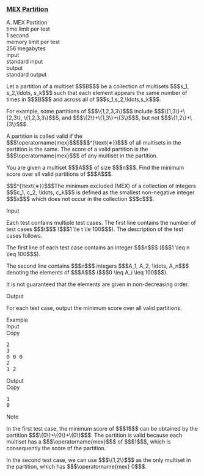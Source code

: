 <h3><a href="https://codeforces.com/contest/2160/problem/A" target="_blank" rel="noopener noreferrer">MEX Partition</a></h3>

<div class="header"><div class="title">A. MEX Partition</div><div class="time-limit"><div class="property-title">time limit per test</div>1 second</div><div class="memory-limit"><div class="property-title">memory limit per test</div>256 megabytes</div><div class="input-file input-standard"><div class="property-title">input</div>standard input</div><div class="output-file output-standard"><div class="property-title">output</div>standard output</div></div><div><p> </p><p>Let a <span class="tex-font-style-it">partition</span> of a multiset $$$B$$$ be a collection of multisets $$$s_1, s_2,\ldots, s_k$$$ such that each element appears the same number of times in $$$B$$$ and across all of $$$s_1,s_2,\ldots,s_k$$$.</p><p>For example, some partitions of $$$\{1,2,3,3\}$$$ include $$$\{1,3\}+\{2,3\}, \{1,2,3,3\}$$$, and $$$\{2\}+\{1,3\}+\{3\}$$$, but not $$$\{1,2\}+\{3\}$$$. </p><p>A partition is called <span class="tex-font-style-it">valid</span> if the $$$\operatorname{mex}$$$$$$^{\text{∗}}$$$ of all multisets in the partition is the same. The <span class="tex-font-style-it">score</span> of a valid partition is the $$$\operatorname{mex}$$$ of any multiset in the partition.</p><p>You are given a multiset $$$A$$$ of size $$$n$$$. Find the <span class="tex-font-style-bf">minimum</span> <span class="tex-font-style-it">score</span> over all valid partitions of $$$A$$$.</p><div class="statement-footnote"><p>$$$^{\text{∗}}$$$The minimum excluded (MEX) of a collection of integers $$$c_1, c_2, \ldots, c_k$$$ is defined as the smallest non-negative integer $$$x$$$ which does not occur in the collection $$$c$$$. </p></div></div><div class="input-specification"><div class="section-title">Input</div><p>Each test contains multiple test cases. The first line contains the number of test cases $$$t$$$ ($$$1 \le t \le 100$$$). The description of the test cases follows. </p><p>The first line of each test case contains an integer $$$n$$$ ($$$1 \leq n \leq 100$$$).</p><p>The second line contains $$$n$$$ integers $$$A_1, A_2, \ldots, A_n$$$ denoting the elements of $$$A$$$ ($$$0 \leq A_i \leq 100$$$).</p><p>It is <span class="tex-font-style-bf">not guaranteed</span> that the elements are given in non-decreasing order.</p></div><div class="output-specification"><div class="section-title">Output</div><p>For each test case, output the minimum <span class="tex-font-style-it">score</span> over all valid partitions.</p></div><div class="sample-tests"><div class="section-title">Example</div><div class="sample-test"><div class="input"><div class="title">Input<div title="Copy" data-clipboard-target="#id000058656182355160125" id="id003246766846964888" class="input-output-copier">Copy</div></div><pre id="id000058656182355160125"><div class="test-example-line test-example-line-even test-example-line-0">2</div><div class="test-example-line test-example-line-odd test-example-line-1">3</div><div class="test-example-line test-example-line-odd test-example-line-1">0 0 0</div><div class="test-example-line test-example-line-even test-example-line-2">2</div><div class="test-example-line test-example-line-even test-example-line-2">1 2</div></pre></div><div class="output"><div class="title">Output<div title="Copy" data-clipboard-target="#id0007517710403872768" id="id0019886284451104552" class="input-output-copier">Copy</div></div><pre id="id0007517710403872768"><div class="test-example-line test-example-line-odd test-example-line-1">1</div><div class="test-example-line test-example-line-even test-example-line-2">0</div></pre></div></div></div><div class="note"><div class="section-title">Note</div><p>In the first test case, the minimum score of $$$1$$$ can be obtained by the partition $$$\{0\}+\{0\}+\{0\}$$$. The partition is valid because each multiset has a $$$\operatorname{mex}$$$ of $$$1$$$, which is consequently the score of the partition.</p><p>In the second test case, we can use $$$\{1,2\}$$$ as the only multiset in the partition, which has $$$\operatorname{mex} 0$$$.</p></div>